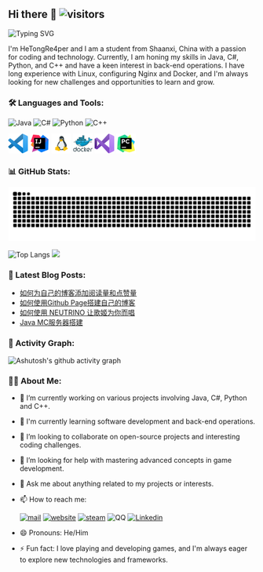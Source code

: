 ## Hi there 👋 ![visitors](https://visitor-badge.imlete.cn/badge?id=github.hetongre4per&color=blue)

![Typing SVG](https://readme-typing-svg.demolab.com/?lines=Hi!+Here+is+HeTongRe4per)

I'm HeTongRe4per and I am a student from Shaanxi, China with a passion for coding and technology. Currently, I am honing my skills in Java, C#, Python, and C++ and have a keen interest in back-end operations. I have long experience with Linux, configuring Nginx and Docker, and I'm always looking for new challenges and opportunities to learn and grow.

### 🛠️ Languages and Tools:

![Java](https://custom-icon-badges.demolab.com/badge/-Java-E76E00.svg?style=flat-square&logo=java&logoColor=white)
![C#](https://custom-icon-badges.demolab.com/badge/-C%23-512BD4.svg?style=flat-square&logo=csharp-hetongre4per&logoColor=white)
![Python](https://custom-icon-badges.demolab.com/badge/-Python-3776AB.svg?style=flat-square&logo=python&logoColor=white)
![C++](https://img.shields.io/badge/C%2B%2B-1?style=flat-square&logo=C%2B%2B&logoColor=white&labelColor=C%2B%2B&color=00599C)

<code><a href="https://code.visualstudio.com/" target="_blank"><img height="40" src="https://raw.githubusercontent.com/HeTongRe4per/HeTongRe4per/main/.github/icons/vscode.svg"></a></code>
<code><a href="https://www.jetbrains.com/zh-cn/idea/" target="_blank"><img height="40" src="https://raw.githubusercontent.com/HeTongRe4per/HeTongRe4per/main/.github/icons/intellijidea.svg"></a></code>
<code><a href="https://ubuntu.com/" target="_blank"><img height="40" src="https://raw.githubusercontent.com/HeTongRe4per/HeTongRe4per/main/.github/icons/linux.svg"></a></code>
<code><a href="https://www.docker.com/" target="_blank"><img height="40" src="https://raw.githubusercontent.com/HeTongRe4per/HeTongRe4per/main/.github/icons/docker.svg"></a></code>
<code><a href="https://visualstudio.microsoft.com/" target="_blank"><img height="40" src="https://raw.githubusercontent.com/HeTongRe4per/HeTongRe4per/main/.github/icons/visualstudio.svg"></a></code>
<code><a href="https://www.jetbrains.com/zh-cn/pycharm/" target="_blank"><img height="40" src="https://raw.githubusercontent.com/HeTongRe4per/HeTongRe4per/main/.github/icons/pycharm.svg"></a></code>

### 📊 GitHub Stats:

![snk](https://raw.githubusercontent.com/HeTongRe4per/HeTongRe4per/output/github-contribution-grid-snake-dark.svg)

![Top Langs](https://github-readme-stats.vercel.app/api/top-langs/?username=HeTongRe4per&layout=donut&theme=github_dark) ![](http://github-profile-summary-cards.vercel.app/api/cards/stats?username=HeTongRe4per&theme=github_dark)

### 📖 Latest Blog Posts:

<!-- BLOG-POST-LIST:START -->
- [如何为自己的博客添加阅读量和点赞量](https://hetong-re4per.com/posts/show-like-and-view-on-blog/)
- [如何使用Github Page搭建自己的博客](https://hetong-re4per.com/posts/how-bulid-blog-on-github-page/)
- [如何使用 NEUTRINO 让歌姬为你而唱](https://hetong-re4per.com/posts/neutrino/)
- [Java MC服务器搭建](https://hetong-re4per.com/posts/mcserver-build/)
<!-- BLOG-POST-LIST:END -->

### 🚀 Activity Graph:

![Ashutosh's github activity graph](https://github-readme-activity-graph.vercel.app/graph?username=HeTongRe4per&theme=github)

### 👨‍💻 About Me:

- 🔭 I’m currently working on various projects involving Java, C#, Python and C++.
- 🌱 I'm currently learning software development and back-end operations.
- 👯 I’m looking to collaborate on open-source projects and interesting coding challenges.
- 🤔 I’m looking for help with mastering advanced concepts in game development.
- 💬 Ask me about anything related to my projects or interests.
- 📫 How to reach me: 
    
    [![mail](https://custom-icon-badges.demolab.com/badge/zhang_zlf%40outlook.com-EA4335?style=for-the-badge&logo=mail&label=mail&logoColor=white)](mailto:zhang_zlf@outlook.com) [![website](https://custom-icon-badges.demolab.com/badge/%E7%9E%B3%E3%81%AEBlog-025BBF?style=for-the-badge&logo=website&label=Website&logoColor=white)](https://hetong-re4per.com/) [![steam](https://img.shields.io/badge/HeTongRe4per-Steam?style=for-the-badge&logo=steam&logoColor=white&label=Steam&color=000000)](https://steamcommunity.com/id/he_tong/) ![QQ](https://custom-icon-badges.demolab.com/badge/1966377423-1EBAFC?style=for-the-badge&logo=tencentqq&label=QQ&logoColor=white) [![Linkedin](https://img.shields.io/badge/%E8%A4%90%E7%9E%B3%E3%81%95%E3%82%93-Linkedin?style=for-the-badge&logo=linkedin&logoColor=white&label=Linkedin&color=0A66C2)](https://www.linkedin.com/in/hetong-re4per/)

- 😄 Pronouns: He/Him
- ⚡ Fun fact: I love playing and developing games, and I'm always eager to explore new technologies and frameworks.
